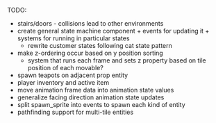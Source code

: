 TODO:
* stairs/doors - collisions lead to other environments
* create general state machine component + events for updating it + systems for running in particular states
  * rewrite customer states following cat state pattern
* make z-ordering occur based on y position sorting
  * system that runs each frame and sets z property based on tile position of each movable?
* spawn teapots on adjacent prop entity
* player inventory and active item
* move animation frame data into animation state values
* generalize facing direction animation state updates
* split spawn_sprite into events to spawn each kind of entity
* pathfinding support for multi-tile entities
